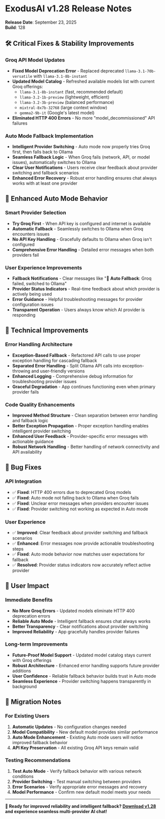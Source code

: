 # ExodusAI v1.28 Release Notes

**Release Date**: September 23, 2025  
**Build**: 128

## 🛠️ **Critical Fixes & Stability Improvements**

### **Groq API Model Updates**
- **Fixed Model Deprecation Error** - Replaced deprecated `llama-3.1-70b-versatile` with `llama-3.1-8b-instant`
- **Updated Model Catalog** - Refreshed available models list with current Groq offerings:
  - `llama-3.1-8b-instant` (fast, recommended default)
  - `llama-3.2-1b-preview` (lightweight, efficient)
  - `llama-3.2-3b-preview` (balanced performance)
  - `mixtral-8x7b-32768` (large context window)
  - `gemma2-9b-it` (Google's latest model)
- **Eliminated HTTP 400 Errors** - No more "model_decommissioned" API failures

### **Auto Mode Fallback Implementation**
- **Intelligent Provider Switching** - Auto mode now properly tries Groq first, then falls back to Ollama
- **Seamless Fallback Logic** - When Groq fails (network, API, or model issues), automatically switches to Ollama
- **Clear User Notifications** - Users receive clear feedback about provider switching and fallback scenarios
- **Enhanced Error Recovery** - Robust error handling ensures chat always works with at least one provider

## 🤖 **Enhanced Auto Mode Behavior**

### **Smart Provider Selection**
- **Try Groq First** - When API key is configured and internet is available
- **Automatic Fallback** - Seamlessly switches to Ollama when Groq encounters issues
- **No API Key Handling** - Gracefully defaults to Ollama when Groq isn't configured
- **Comprehensive Error Handling** - Detailed error messages when both providers fail

### **User Experience Improvements**
- **Fallback Notifications** - Clear messages like "🔄 **Auto Fallback**: Groq failed, switched to Ollama"
- **Provider Status Indicators** - Real-time feedback about which provider is actively being used
- **Error Guidance** - Helpful troubleshooting messages for provider configuration issues
- **Transparent Operation** - Users always know which AI provider is responding

## 🔧 **Technical Improvements**

### **Error Handling Architecture**
- **Exception-Based Fallback** - Refactored API calls to use proper exception handling for cascading fallback
- **Separated Error Handling** - Split Ollama API calls into exception-throwing and user-friendly versions
- **Enhanced Logging** - Comprehensive debug information for troubleshooting provider issues
- **Graceful Degradation** - App continues functioning even when primary provider fails

### **Code Quality Enhancements**
- **Improved Method Structure** - Clean separation between error handling and fallback logic
- **Better Exception Propagation** - Proper exception handling enables intelligent provider switching
- **Enhanced User Feedback** - Provider-specific error messages with actionable guidance
- **Robust Network Handling** - Better handling of network connectivity and API availability

## 🐛 **Bug Fixes**

### **API Integration**
- ✅ **Fixed**: HTTP 400 errors due to deprecated Groq models
- ✅ **Fixed**: Auto mode not falling back to Ollama when Groq fails
- ✅ **Fixed**: Unclear error messages when providers encounter issues
- ✅ **Fixed**: Provider switching not working as expected in Auto mode

### **User Experience**
- ✅ **Improved**: Clear feedback about provider switching and fallback scenarios
- ✅ **Enhanced**: Error messages now provide actionable troubleshooting steps
- ✅ **Fixed**: Auto mode behavior now matches user expectations for fallback
- ✅ **Resolved**: Provider status indicators now accurately reflect active provider

## 🎯 **User Impact**

### **Immediate Benefits**
- **No More Groq Errors** - Updated models eliminate HTTP 400 deprecation errors
- **Reliable Auto Mode** - Intelligent fallback ensures chat always works
- **Better Transparency** - Clear notifications about provider switching
- **Improved Reliability** - App gracefully handles provider failures

### **Long-term Improvements**
- **Future-Proof Model Support** - Updated model catalog stays current with Groq offerings
- **Robust Architecture** - Enhanced error handling supports future provider additions
- **User Confidence** - Reliable fallback behavior builds trust in Auto mode
- **Seamless Experience** - Provider switching happens transparently in background

## 🔄 **Migration Notes**

### **For Existing Users**
1. **Automatic Updates** - No configuration changes needed
2. **Model Compatibility** - New default model provides similar performance
3. **Auto Mode Enhancement** - Existing Auto mode users will notice improved fallback behavior
4. **API Key Preservation** - All existing Groq API keys remain valid

### **Testing Recommendations**
1. **Test Auto Mode** - Verify fallback behavior with various network conditions
2. **Provider Switching** - Test manual switching between providers
3. **Error Scenarios** - Verify appropriate error messages and recovery
4. **Model Performance** - Confirm new default model meets your needs

---

**🔧 Ready for improved reliability and intelligent fallback? [Download v1.28](https://github.com/spidistudio/ExodusAI/releases) and experience seamless multi-provider AI chat!**